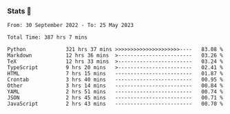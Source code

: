 ### Stats 👋
<!--START_SECTION:waka-->

```text
From: 30 September 2022 - To: 25 May 2023

Total Time: 387 hrs 7 mins

Python             321 hrs 37 mins >>>>>>>>>>>>>>>>>>>>>----   83.08 %
Markdown           12 hrs 36 mins  >------------------------   03.26 %
TeX                12 hrs 33 mins  >------------------------   03.24 %
TypeScript         9 hrs 20 mins   >------------------------   02.41 %
HTML               7 hrs 15 mins   -------------------------   01.87 %
Crontab            3 hrs 40 mins   -------------------------   00.95 %
Other              3 hrs 14 mins   -------------------------   00.84 %
YAML               2 hrs 51 mins   -------------------------   00.74 %
JSON               2 hrs 45 mins   -------------------------   00.71 %
JavaScript         2 hrs 43 mins   -------------------------   00.70 %
```

<!--END_SECTION:waka-->

<!--
**buhaytza2005/buhaytza2005** is a ✨ _special_ ✨ repository because its `README.md` (this file) appears on your GitHub profile.

Here are some ideas to get you started:

- 🔭 I’m currently working on ...
- 🌱 I’m currently learning ...
- 👯 I’m looking to collaborate on ...
- 🤔 I’m looking for help with ...
- 💬 Ask me about ...
- 📫 How to reach me: ...
- 😄 Pronouns: ...
- ⚡ Fun fact: ...
-->



